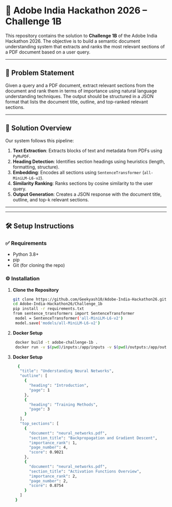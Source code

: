 # 📄 Adobe India Hackathon 2026 – Challenge 1B

This repository contains the solution to **Challenge 1B** of the Adobe India Hackathon 2026. The objective is to build a semantic document understanding system that extracts and ranks the most relevant sections of a PDF document based on a user query.

---

## 🧠 Problem Statement

Given a query and a PDF document, extract relevant sections from the document and rank them in terms of importance using natural language understanding techniques. The output should be structured in a JSON format that lists the document title, outline, and top-ranked relevant sections.

---

## 🚀 Solution Overview

Our system follows this pipeline:

1. **Text Extraction**: Extracts blocks of text and metadata from PDFs using `PyMuPDF`.
2. **Heading Detection**: Identifies section headings using heuristics (length, formatting, structure).
3. **Embedding**: Encodes all sections using `SentenceTransformer` (`all-MiniLM-L6-v2`).
4. **Similarity Ranking**: Ranks sections by cosine similarity to the user query.
5. **Output Generation**: Creates a JSON response with the document title, outline, and top-k relevant sections.

---


---

## 🛠️ Setup Instructions

### ✅ Requirements

- Python 3.8+
- pip
- Git (for cloning the repo)

### ⚙️ Installation

1. **Clone the Repository**
   ```bash
   git clone https://github.com/Geekyash10/Adobe-India-Hackathon26.git
   cd Adobe-India-Hackathon26/Challenge_1b
   pip install -r requirements.txt
   from sentence_transformers import SentenceTransformer
    model = SentenceTransformer('all-MiniLM-L6-v2')
    model.save('models/all-MiniLM-L6-v2')

2. **Docker Setup**
   ```bash
    docker build -t adobe-challenge-1b .
    docker run -v $(pwd)/inputs:/app/inputs -v $(pwd)/outputs:/app/outputs adobe-challenge-1b
2. **Docker Setup**
   ```bash
     {
      "title": "Understanding Neural Networks",
      "outline": [
        {
          "heading": "Introduction",
          "page": 1
        },
        {
          "heading": "Training Methods",
          "page": 3
        }
      ],
      "top_sections": [
        {
          "document": "neural_networks.pdf",
          "section_title": "Backpropagation and Gradient Descent",
          "importance_rank": 1,
          "page_number": 4,
          "score": 0.9021
        },
        {
          "document": "neural_networks.pdf",
          "section_title": "Activation Functions Overview",
          "importance_rank": 2,
          "page_number": 2,
          "score": 0.8754
        }
      ]
    }



